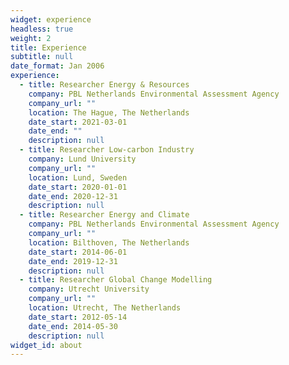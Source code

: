 ```yaml
---
widget: experience
headless: true
weight: 2
title: Experience
subtitle: null
date_format: Jan 2006
experience:
  - title: Researcher Energy & Resources
    company: PBL Netherlands Environmental Assessment Agency
    company_url: ""
    location: The Hague, The Netherlands
    date_start: 2021-03-01
    date_end: ""
    description: null
  - title: Researcher Low-carbon Industry
    company: Lund University
    company_url: ""
    location: Lund, Sweden
    date_start: 2020-01-01
    date_end: 2020-12-31
    description: null
  - title: Researcher Energy and Climate
    company: PBL Netherlands Environmental Assessment Agency
    company_url: ""
    location: Bilthoven, The Netherlands
    date_start: 2014-06-01
    date_end: 2019-12-31
    description: null
  - title: Researcher Global Change Modelling
    company: Utrecht University
    company_url: ""
    location: Utrecht, The Netherlands
    date_start: 2012-05-14
    date_end: 2014-05-30
    description: null
widget_id: about
---
```

